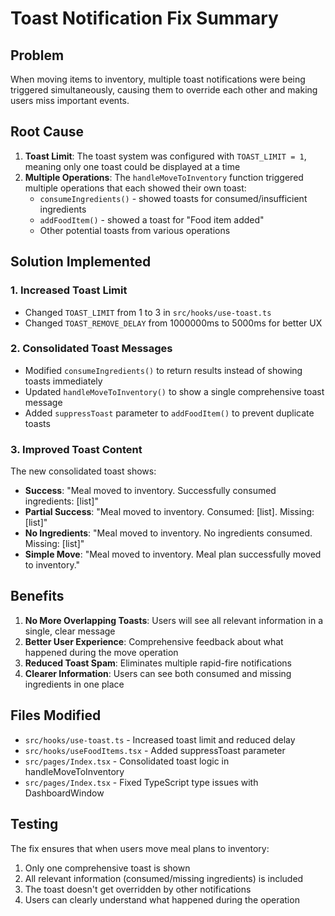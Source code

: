 # Toast Notification Fix Summary

## Problem
When moving items to inventory, multiple toast notifications were being triggered simultaneously, causing them to override each other and making users miss important events.

## Root Cause
1. **Toast Limit**: The toast system was configured with `TOAST_LIMIT = 1`, meaning only one toast could be displayed at a time
2. **Multiple Operations**: The `handleMoveToInventory` function triggered multiple operations that each showed their own toast:
   - `consumeIngredients()` - showed toasts for consumed/insufficient ingredients
   - `addFoodItem()` - showed a toast for "Food item added"
   - Other potential toasts from various operations

## Solution Implemented

### 1. Increased Toast Limit
- Changed `TOAST_LIMIT` from 1 to 3 in `src/hooks/use-toast.ts`
- Changed `TOAST_REMOVE_DELAY` from 1000000ms to 5000ms for better UX

### 2. Consolidated Toast Messages
- Modified `consumeIngredients()` to return results instead of showing toasts immediately
- Updated `handleMoveToInventory()` to show a single comprehensive toast message
- Added `suppressToast` parameter to `addFoodItem()` to prevent duplicate toasts

### 3. Improved Toast Content
The new consolidated toast shows:
- **Success**: "Meal moved to inventory. Successfully consumed ingredients: [list]"
- **Partial Success**: "Meal moved to inventory. Consumed: [list]. Missing: [list]"
- **No Ingredients**: "Meal moved to inventory. No ingredients consumed. Missing: [list]"
- **Simple Move**: "Meal moved to inventory. Meal plan successfully moved to inventory."

## Benefits
1. **No More Overlapping Toasts**: Users will see all relevant information in a single, clear message
2. **Better User Experience**: Comprehensive feedback about what happened during the move operation
3. **Reduced Toast Spam**: Eliminates multiple rapid-fire notifications
4. **Clearer Information**: Users can see both consumed and missing ingredients in one place

## Files Modified
- `src/hooks/use-toast.ts` - Increased toast limit and reduced delay
- `src/hooks/useFoodItems.tsx` - Added suppressToast parameter
- `src/pages/Index.tsx` - Consolidated toast logic in handleMoveToInventory
- `src/pages/Index.tsx` - Fixed TypeScript type issues with DashboardWindow

## Testing
The fix ensures that when users move meal plans to inventory:
1. Only one comprehensive toast is shown
2. All relevant information (consumed/missing ingredients) is included
3. The toast doesn't get overridden by other notifications
4. Users can clearly understand what happened during the operation 